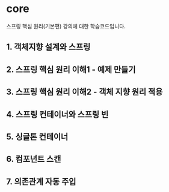# core
스프링 핵심 원리(기본편) 강의에 대한 학습코드입니다.

## 1. 객체지향 설계와 스프링

## 2. 스프링 핵심 원리 이해1 - 예제 만들기

## 3. 스프링 핵심 원리 이해2 - 객체 지향 원리 적용

## 4. 스프링 컨테이너와 스프링 빈

## 5. 싱글톤 컨테이너

## 6. 컴포넌트 스캔

## 7. 의존관계 자동 주입
